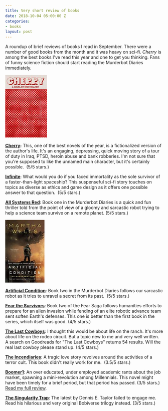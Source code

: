 ```yaml
---
title: Very short review of books
date: 2018-10-04 05:00:00 Z
categories:
- books
layout: post
---
```


A roundup of brief reviews of books I read in September. There were a number of good books from the month and it was heavy on sci-fi. _Cherry_ is among the best books I've read this year and one to get you thinking. Fans of funny science fiction should start reading the Murderbot Diaries immediately. 

![](/assets/images/61wgnJUCtlL-133x200.jpg)

**[Cherry](https://amzn.to/2E9Z4qn):** This, one of the best novels of the year, is a fictionalized version of the author's life. It's an engaging, depressing, quick moving story of a tour of duty in Iraq, PTSD, heroin abuse and bank robberies. I'm not sure that you're supposed to like the unnamed main character, but it's certainly possible.  (5/5 stars.)

**[Infinite](https://amzn.to/2PcFSZV)**: What would you do if you faced immortality as the sole survivor of a faster-than-light spaceship? This suspenseful sci-fi story touches on topics as diverse as ethics and game design as it offers one possible answer to that question.  (5/5 stars.)

**[All Systems Red](https://amzn.to/2Pa4Uc1)**: Book one in the Murderbot Diaries is a quick and fun thriller told from the point of view of a gloomy and sarcastic robot trying to help a science team survive on a remote planet. (5/5 stars.)

![](/assets/images/41ycG6lgrL._SY346_-125x200.jpg)

**[Artificial Condition](https://amzn.to/2P6Vm1w)**: Book two in the Murderbot Diaries follows our sarcastic robot as it tries to unravel a secret from its past.  (5/5 stars.)

**[Fear the Survivors](https://amzn.to/2IHGk00)**: Book two of the Fear Saga follows humanities efforts to prepare for an alien invasion while fending of an elite robotic advance team sent soften Earth's defenses. This one is better than the first book in the series, which itself was good. (4/5 stars.)

**[The Last Cowboys](https://amzn.to/2O6UQUW)**: I thought this would be about life on the ranch. It's more about life on the rodeo circuit. But a topic new to me and very well written. A search on Goodreads for "The Last Cowboys" returns 54 results. Will the real last cowboy please stand up. (4/5 stars.)

**[The Incendiaries](https://amzn.to/2OaeyiI)**: A tragic love story revolves around the activities of a terror cult. This book didn't really work for me.  (3.5/5 stars.)

**[Boomer1](https://amzn.to/2IFsMCb)**: An over educated, under employed academic rants about the job market, spawning a mini-revolution among Millennials. This novel might have been timely for a brief period, but that period has passed. (3/5 stars.) [Read my full review](https://kenbooth.net/review-boomer1/).

**[The Singularity Trap](https://amzn.to/2O7Mz2M)**: The latest by Dennis E. Taylor failed to engage me. Read his hilarious and very original Bobiverse trilogy instead. (3/5 stars.)
